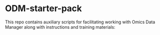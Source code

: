 # ODM-starter-pack
This repo contains auxiliary scripts for facilitating working with Omics Data Manager along with instructions and training materials:
